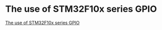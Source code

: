 # The use of STM32F10x series GPIO
[The use of STM32F10x series GPIO](https://aiwithcloud.com/2022/09/15/the_use_of_stm32f10x_series_gpio/)